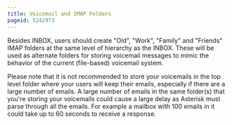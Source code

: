 ```yaml
---
title: Voicemail and IMAP Folders
pageid: 5242973
---
```


Besides INBOX, users should create "Old", "Work", "Family" and "Friends" IMAP folders at the same level of hierarchy as the INBOX. These will be used as alternate folders for storing voicemail messages to mimic the behavior of the current (file-based) voicemail system. 

Please note that it is not recommended to store your voicemails in the top level folder where your users will keep their emails, especially if there are a large number of emails. A large number of emails in the same folder(s) that you're storing your voicemails could cause a large delay as Asterisk must parse through all the emails. For example a mailbox with 100 emails in it could take up to 60 seconds to receive a response.
